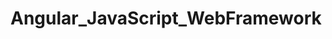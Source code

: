 # Angular_JavaScript_WebFramework   
               
       
    
      
          
     
           
    
    
  
